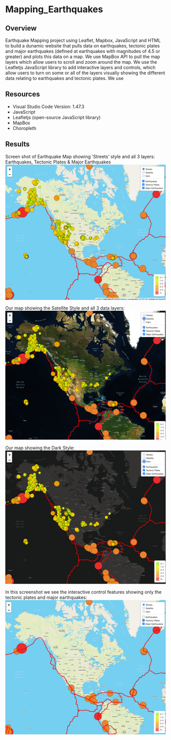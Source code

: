 # Mapping_Earthquakes

## Overview
Earthquake Mapping project using Leaflet, Mapbox, JavaScript and HTML to build a dunamic website that pulls data on earthquakes, tectonic plates and major earthquakes (defined at earthquakes with magnitudes of 4.5 or greater) and plots this data on a map. We use MapBox API to pull the map layers which allow users to scroll and zoom around the map. We use the Leafletjs JavaScript library to add interactive layers and controls, which allow users to turn on some or all of the layers visually showing the different data relating to earthquakes and tectonic plates. We use 


## Resources
* Visual Studio Code Version: 1.47.3
* JavaScript 
* Leafletjs (open-source JavaScript library)
* MapBox
* Choropleth



## Results

Screen shot of Earthquake Map showing 'Streets' style and all 3 layers: Earthquakes, Tectonic Plates & Major Earthquakes
![3Layers](./addl_resources/EqMap_Streets_3layers.png)

Our map showing the Satellite Style and all 3 data layers:
![3Layers](./addl_resources/EqMap_SatelliteStyle.png)

Our map showing the Dark Style:
![3Layers](./addl_resources/EqMap_DarkStyle.png)

In this screenshot we see the interactive control features showing only the tectonic plates and major earthquakes:
![3Layers](./addl_resources/EqMap_TectPlates_MajorEq.png)

